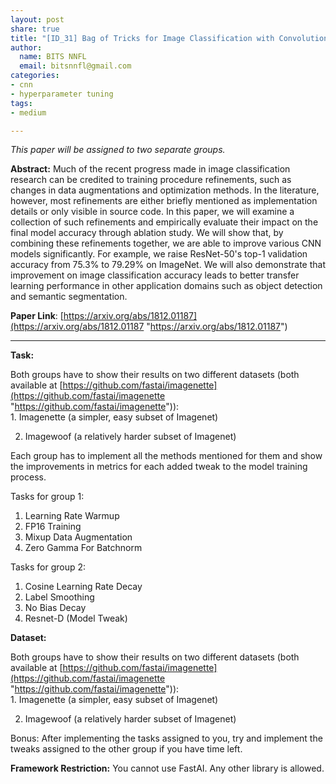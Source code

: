 ```yaml
---
layout: post
share: true
title: "[ID_31] Bag of Tricks for Image Classification with Convolutional Neural Networks"
author:
  name: BITS NNFL
  email: bitsnnfl@gmail.com
categories:
- cnn
- hyperparameter tuning
tags:
- medium

---
```

_This paper will be assigned to two separate groups._

**Abstract:** Much of the recent progress made in image classification research can be credited to training procedure refinements, such as changes in data augmentations and optimization methods. In the literature, however, most refinements are either briefly mentioned as implementation details or only visible in source code. In this paper, we will examine a collection of such refinements and empirically evaluate their impact on the final model accuracy through ablation study. We will show that, by combining these refinements together, we are able to improve various CNN models significantly. For example, we raise ResNet-50's top-1 validation accuracy from 75.3% to 79.29% on ImageNet. We will also demonstrate that improvement on image classification accuracy leads to better transfer learning performance in other application domains such as object detection and semantic segmentation.

**Paper Link**: [https://arxiv.org/abs/1812.01187](https://arxiv.org/abs/1812.01187 "https://arxiv.org/abs/1812.01187")

***

**Task:**

Both groups have to show their results on two different datasets (both available at [https://github.com/fastai/imagenette](https://github.com/fastai/imagenette "https://github.com/fastai/imagenette")):  
1\. Imagenette (a simpler, easy subset of Imagenet)

2. Imagewoof (a relatively harder subset of Imagenet)

Each group has to implement all the methods mentioned for them and show the improvements in metrics for each added tweak to the model training process.

Tasks for group 1:

1. Learning Rate Warmup
2. FP16 Training
3. Mixup Data Augmentation
4. Zero Gamma For Batchnorm

Tasks for group 2:

1. Cosine Learning Rate Decay
2. Label Smoothing
3. No Bias Decay
4. Resnet-D (Model Tweak)

**Dataset:**

Both groups have to show their results on two different datasets (both available at [https://github.com/fastai/imagenette](https://github.com/fastai/imagenette "https://github.com/fastai/imagenette")):  
1\. Imagenette (a simpler, easy subset of Imagenet)

2. Imagewoof (a relatively harder subset of Imagenet)

Bonus: After implementing the tasks assigned to you, try and implement the tweaks assigned to the other group if you have time left.

**Framework Restriction:** You cannot use FastAI. Any other library is allowed.
